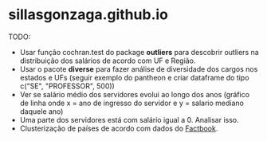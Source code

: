# sillasgonzaga.github.io

TODO:  
- Usar função cochran.test do package **outliers** para descobrir outliers na distribuição dos salários de acordo com UF e Região.
- Usar o pacote **diverse** para fazer análise de diversidade dos cargos nos estados e UFs (seguir exemplo do pantheon e criar dataframe do tipo c("SE", "PROFESSOR", 500))
- Ver se salário médio dos servidores evolui ao longo dos anos (gráfico de linha onde x = ano de ingresso do servidor e y = salario mediano daquele ano)
- Uma parte dos servidores está com salário igual a 0. Analisar isso.
- Clusterização de países de acordo com dados do [Factbook](https://github.com/factbook/factbook.csv).
